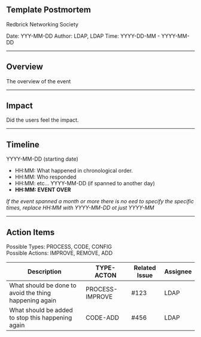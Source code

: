 Template Postmortem
---
Redbrick Networking Society

Date: YYY-MM-DD
Author: LDAP, LDAP
Time: YYYY-DD-MM - YYYY-MM-DD

---

## Overview
The overview of the event

---

## Impact
Did the users feel the impact.

---


## Timeline
YYYY-MM-DD (starting date)
* HH:MM: What happened in chronological order.
* HH:MM: Who responded
* HH:MM: etc...
YYYY-MM-DD (if spanned to another day)
* __HH:MM: EVENT OVER__

*If the event spanned a month or more there is no eed to specify the specific times, replace HH:MM with YYYY-MM-DD ot just YYYY-MM*

---

## Action Items

Possible Types: PROCESS, CODE, CONFIG  
Possible Actions: IMPROVE, REMOVE, ADD

| Description | TYPE-ACTON | Related Issue | Assignee |
| ----------- | ---------- | ------------- | -------- |
| What should be done to avoid the thing happening again | PROCESS-IMPROVE | #123 | LDAP |
| What should be added to stop this happening again | CODE-ADD | #456 | LDAP |
